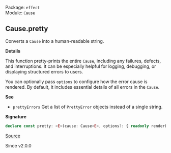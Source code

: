 Package: `effect`<br />
Module: `Cause`<br />

## Cause.pretty

Converts a `Cause` into a human-readable string.

**Details**

This function pretty-prints the entire `Cause`, including any failures,
defects, and interruptions. It can be especially helpful for logging,
debugging, or displaying structured errors to users.

You can optionally pass `options` to configure how the error cause is
rendered. By default, it includes essential details of all errors in the
`Cause`.

**See**

- `prettyErrors` Get a list of `PrettyError` objects instead of a single string.

**Signature**

```ts
declare const pretty: <E>(cause: Cause<E>, options?: { readonly renderErrorCause?: boolean | undefined; }) => string
```

[Source](https://github.com/Effect-TS/effect/tree/main/packages/effect/src/Cause.ts#L1513)

Since v2.0.0